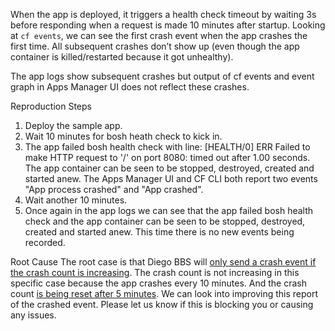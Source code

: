 When the app is deployed, it triggers a health check timeout by waiting 3s before responding when a request is made 10 minutes after startup. Looking at `cf events`, we can see the first crash event when the app crashes the first time. All subsequent crashes don’t show up (even though the app container is killed/restarted because it got unhealthy).

The app logs show subsequent crashes but output of cf events and event graph in Apps Manager UI does not reflect these crashes.


Reproduction Steps

1. Deploy the sample app.
2. Wait 10 minutes for bosh heath check to kick in.
3. The app failed bosh health check with line: \[HEALTH/0] ERR Failed to make HTTP request to '/' on port 8080: timed out after 1.00 seconds. The app container can be seen to be stopped, destroyed, created and started anew. The Apps Manager UI and CF CLI both report two events "App process crashed" and "App crashed".
4. Wait another 10 minutes.
5. Once again in the app logs we can see that the app failed bosh health check and the app container can be seen to be stopped, destroyed, created and started anew. This time there is no new events being recorded.

Root Cause
The root case is that Diego BBS will [only send a crash event if the crash count is increasing](https://github.com/cloudfoundry/bbs/blob/master/events/calculator/actual_lrp_event_calculator.go#L159). The crash count is not increasing in this specific case because the app crashes every 10 minutes. And the crash count [is being reset after 5 minutes](https://github.com/cloudfoundry/bbs/blob/2cfb94fdf7cae0bbc4a0608b9f939c323d3f195c/db/sqldb/actual_lrp_db.go#L401). We can look into improving this report of the crashed event. Please let us know if this is blocking you or causing any issues.
